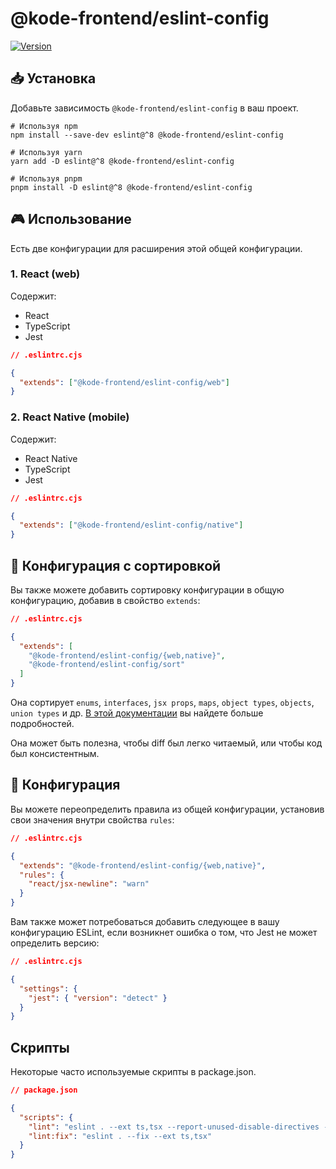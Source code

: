 # @kode-frontend/eslint-config

[![Version][version-badge]][package]

## 📥 Установка

Добавьте зависимость `@kode-frontend/eslint-config` в ваш проект.

```shell
# Используя npm
npm install --save-dev eslint@^8 @kode-frontend/eslint-config

# Используя yarn
yarn add -D eslint@^8 @kode-frontend/eslint-config

# Используя pnpm
pnpm install -D eslint@^8 @kode-frontend/eslint-config
```

## 🎮 Использование

Есть две конфигурации для расширения этой общей конфигурации.

### 1. React (web)

Содержит:

- React
- TypeScript
- Jest

```json
// .eslintrc.cjs

{
  "extends": ["@kode-frontend/eslint-config/web"]
}
```

### 2. React Native (mobile)

Содержит:

- React Native
- TypeScript
- Jest

```json
// .eslintrc.cjs

{
  "extends": ["@kode-frontend/eslint-config/native"]
}
```

## 📖 Конфигурация с сортировкой

Вы также можете добавить сортировку конфигурации в общую конфигурацию, добавив в свойство `extends`:

```json
// .eslintrc.cjs

{
  "extends": [
    "@kode-frontend/eslint-config/{web,native}",
    "@kode-frontend/eslint-config/sort"
  ]
}
```

Она сортирует `enums`, `interfaces`, `jsx props`, `maps`, `object types`, `objects`, `union types` и др. [В этой документации]() вы найдете больше подробностей.

Она может быть полезна, чтобы diff был легко читаемый, или чтобы код был консистентным.

## 📝 Конфигурация

Вы можете переопределить правила из общей конфигурации, установив свои значения внутри свойства `rules`:

```json
// .eslintrc.cjs

{
  "extends": "@kode-frontend/eslint-config/{web,native}",
  "rules": {
    "react/jsx-newline": "warn"
  }
}
```

Вам также может потребоваться добавить следующее в вашу конфигурацию ESLint, если возникнет ошибка о том, что Jest не может определить версию:

```json
// .eslintrc.cjs

{
  "settings": {
    "jest": { "version": "detect" }
  }
}
```

## Скрипты

Некоторые часто используемые скрипты в package.json.

```json
// package.json

{
  "scripts": {
    "lint": "eslint . --ext ts,tsx --report-unused-disable-directives --max-warnings 0",
    "lint:fix": "eslint . --fix --ext ts,tsx"
  }
}
```

[version-badge]: https://img.shields.io/npm/v/@kode-frontend/eslint-config.svg?style=flat-square
[package]: https://www.npmjs.com/package/@kode-frontend/eslint-config
